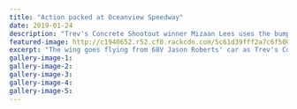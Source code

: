 ```yaml
---
title: "Action packed at Oceanview Speedway"
date: 2019-01-24
description: "Trev's Concrete Shootout winner Mizaan Lees uses the bumper during Sunday's action at Oceanview Family Speedway..."
featured-image: http://c1940652.r52.cf0.rackcdn.com/5c61d39fff2a7c6f500000d1/Mizaan-Lees-speedway-24.1.19-chron.jpg
excerpt: "The wing goes flying from 68V Jason Roberts' car as Trev's Concrete Shootout winner Mizaan Lees uses the bumper during Sunday's action at Fast Lane Spares Oceanview Family Speedway."
gallery-image-1: 
gallery-image-2: 
gallery-image-3: 
gallery-image-4: 
gallery-image-5: 
---
```

